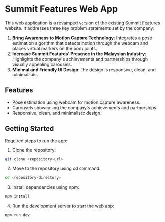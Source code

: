 # Summit Features Web App

This web application is a revamped version of the existing Summit Features website. It addresses three key problem statements set by the company:
1. **Bring Awareness to Motion Capture Technology**: Integrates a pose estimation algorithm that detects motion through the webcam and places virtual markers on the body joints.
2. **Increase Summit Features' Presence in the Malaysian Industry**: Highlights the company's achievements and partnerships through visually appealing carousels.
3. **Minimal and Friendly UI Design**: The design is responsive, clean, and minimalistic.

## Features
- Pose estimation using webcam for motion capture awareness.
- Carousels showcasing the company's achievements and partnerships.
- Responsive, clean, and minimalistic design.

## Getting Started

Required steps to run the app:

1. Clone the repository:
```bash
git clone <repository-url>
```
2. Move to the repository using cd command:
```bash
cd <repository-directory>
```
3. Install dependencies using npm:
```bash
npm install
```
4. Run the development server to start the web app:
```bash
npm run dev
```
